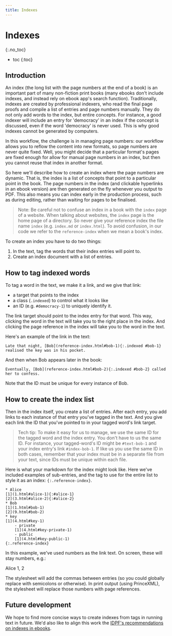 ```yaml
---
title: Indexes
---
```


# Indexes
{:.no_toc}

* toc
{:toc}

## Introduction

An index (the long list with the page numbers at the end of a book) is an important part of many non-fiction print books (many ebooks don't include indexes, and instead rely on ebook app's search function). Traditionally, indexes are created by professional indexers, who read the final page proofs and compile a list of entries and page numbers manually. They do not only add words to the index, but entire concepts. For instance, a good indexer will include an entry for 'democracy' in an index if the concept is discussed, even if the word 'democracy' is never used. This is why good indexes cannot be generated by computers.

In this workflow, the challenge is in managing page numbers: our workflow allows you to reflow the content into new formats, so page numbers are never quite fixed. Well, you might decide that a particular format's pages are fixed enough for allow for manual page numbers in an index, but then you cannot reuse that index in another format.

So here we'll describe how to create an index where the page numbers are dynamic. That is, the index is a list of concepts that point to a particular point in the book. The page numbers in the index (and clickable hyperlinks in an ebook version) are then generated on the fly whenever you output to PDF. This also means you can index early in the production process, such as during editing, rather than waiting for pages to be finalised.

> Note: Be careful not to confuse an index in a book with the `index` page of a website. When talking about websites, the `index` page is the home page of a directory. So never give your reference index the file name `index` (e.g. `index.md` or `index.html`). To avoid confusion, in our code we refer to the `reference-index` when we mean a book's index. 

To create an index you have to do two things:

1. In the text, tag the words that their index entries will point to. 
2. Create an index document with a list of entries.

## How to tag indexed words

To tag a word in the text, we make it a link, and we give that link:

* a target that points to the index
* a class (`.indexed`) to control what it looks like
* an ID (e.g. `#democracy-1`) to uniquely identify it.

The link target should point to the index entry for that word. This way, clicking the word in the text will take you to the right place in the index. And clicking the page reference in the index will take you to the word in the text.

Here's an example of the link in the text:

~~~
Late that night, [Bob](reference-index.html#bob-1){:.indexed #bob-1} realised the key was in his pocket.
~~~

And then when Bob appears later in the book: 

~~~
Eventually, [Bob](reference-index.html#bob-2){:.indexed #bob-2} called her to confess.
~~~

Note that the ID must be unique for every instance of Bob.

## How to create the index list

Then in the index itself, you create a list of entries. After each entry, you add links to each instance of that entry you've tagged in the text. And you give each link the ID that you've pointed to in your tagged word's link target.

> Tech tip: To make it easy for us to manage, we use the same ID for the tagged word and the index entry. You don't have to us the same ID. For instance, your tagged-word's ID might be `#text-bob-1` and your index entry's link `#index-bob-1`. If like us you use the same ID in both cases, remember that your index must be in a separate file from your text, since IDs must be unique within each file.

Here is what your markdown for the index might look like. Here we've included examples of sub-entries, and the tag to use for the entire list to style it as an index: `{:.reference-index}`.

~~~
* Alice
[1](1.html#alice-1){:#alice-1}
[2](3.html#alice-2){:#alice-2}
* Bob
[1](1.html#bob-1)
[2](9.html#bob-2)
* key
[1](4.html#key-1)
    - private
    [1](4.html#key-private-1)
    - public
    [1](4.html#key-public-1)
{:.reference-index}
~~~

In this example, we've used numbers as the link text. On screen, these will stay numbers, e.g.:

Alice 1, 2

The stylesheet will add the commas between entries (so you could globally replace with semicolons or otherwise). In print output (using PrinceXML), the stylesheet will replace those numbers with page references.

## Future development

We hope to find more concise ways to create indexes from tags in running text in future. We'd also like to align this work the [IDPF's recommendations on indexes in ebooks](http://www.idpf.org/epub/idx/#s1).
